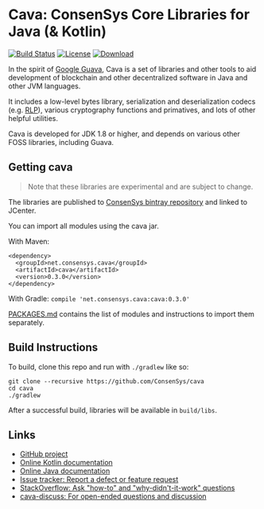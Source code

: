 # Cava: ConsenSys Core Libraries for Java (& Kotlin)

[![Build Status](https://circleci.com/gh/ConsenSys/cava.svg?style=shield&circle-token=440c81af8cae3c059b516a8e375471258d7e0229)](https://circleci.com/gh/ConsenSys/cava)
[![License](https://img.shields.io/badge/License-Apache%202.0-blue.svg)](https://github.com/consensys/cava/blob/master/LICENSE)
[![Download](https://api.bintray.com/packages/consensys/consensys/cava/images/download.svg?version=0.3.0) ](https://bintray.com/consensys/consensys/cava/0.3.0)

In the spirit of [Google Guava](https://github.com/google/guava/), Cava is a set of libraries and other tools to aid development of blockchain and other decentralized software in Java and other JVM languages.

It includes a low-level bytes library, serialization and deserialization codecs (e.g. [RLP](https://github.com/ethereum/wiki/wiki/RLP)), various cryptography functions and primatives, and lots of other helpful utilities.

Cava is developed for JDK 1.8 or higher, and depends on various other FOSS libraries, including Guava.

## Getting cava

> Note that these libraries are experimental and are subject to change.

The libraries are published to [ConsenSys bintray repository](https://consensys.bintray.com/consensys/) and linked to JCenter.

You can import all modules using the cava jar.

With Maven:
```
<dependency>
  <groupId>net.consensys.cava</groupId>
  <artifactId>cava</artifactId>
  <version>0.3.0</version>
</dependency>
```

With Gradle: `compile 'net.consensys.cava:cava:0.3.0'`

[PACKAGES.md](PACKAGES.md) contains the list of modules and instructions to import them separately.

## Build Instructions

To build, clone this repo and run with `./gradlew` like so:

```
git clone --recursive https://github.com/ConsenSys/cava
cd cava
./gradlew
```

After a successful build, libraries will be available in `build/libs`.

## Links

- [GitHub project](https://github.com/consensys/cava)
- [Online Kotlin documentation](https://consensys.github.io/cava/docs/kotlin/0.3.0/cava)
- [Online Java documentation](https://consensys.github.io/cava/docs/java/0.3.0)
- [Issue tracker: Report a defect or feature request](https://github.com/google/cava/issues/new)
- [StackOverflow: Ask "how-to" and "why-didn't-it-work" questions](https://stackoverflow.com/questions/ask?tags=cava+java)
- [cava-discuss: For open-ended questions and discussion](http://groups.google.com/group/cava-discuss)
